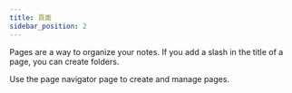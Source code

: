 ```yaml
---
title: 頁面
sidebar_position: 2
---
```


Pages are a way to organize your notes.
If you add a slash in the title of a page, you can create folders.

Use the page navigator page to create and manage pages.

